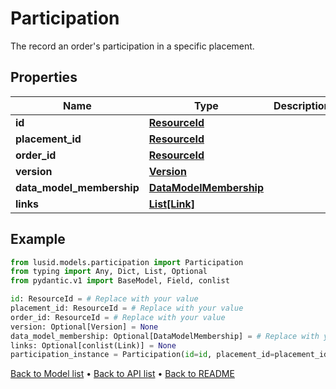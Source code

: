 # Participation

The record an order's participation in a specific placement.
## Properties
Name | Type | Description | Notes
------------ | ------------- | ------------- | -------------
**id** | [**ResourceId**](ResourceId.md) |  | 
**placement_id** | [**ResourceId**](ResourceId.md) |  | 
**order_id** | [**ResourceId**](ResourceId.md) |  | 
**version** | [**Version**](Version.md) |  | [optional] 
**data_model_membership** | [**DataModelMembership**](DataModelMembership.md) |  | [optional] 
**links** | [**List[Link]**](Link.md) |  | [optional] 
## Example

```python
from lusid.models.participation import Participation
from typing import Any, Dict, List, Optional
from pydantic.v1 import BaseModel, Field, conlist

id: ResourceId = # Replace with your value
placement_id: ResourceId = # Replace with your value
order_id: ResourceId = # Replace with your value
version: Optional[Version] = None
data_model_membership: Optional[DataModelMembership] = # Replace with your value
links: Optional[conlist(Link)] = None
participation_instance = Participation(id=id, placement_id=placement_id, order_id=order_id, version=version, data_model_membership=data_model_membership, links=links)

```

[Back to Model list](../README.md#documentation-for-models) &#8226; [Back to API list](../README.md#documentation-for-api-endpoints) &#8226; [Back to README](../README.md)

